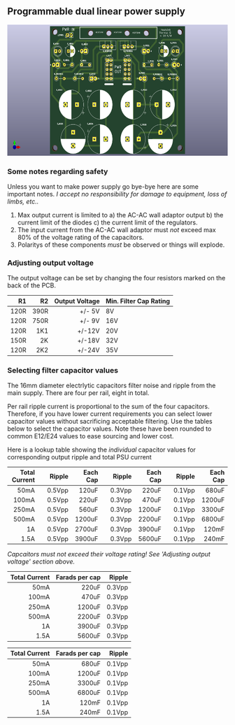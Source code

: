 
## Programmable dual linear power supply

<img src="AdjustablePSU/doc/AdjustablePSU3D.png" height="300" width="600" >

### Some notes regarding safety

Unless you want to make power supply go bye-bye here are some important notes. *I accept no responsibility for damage to equipment, loss of limbs, etc..*

1) Max output current is limited to 
  a) the AC-AC wall adaptor output 
  b) the current limit of the diodes 
  c) the current limit of the regulators.
2) The input current from the AC-AC wall adaptor must *not* exceed max 80% of the voltage rating of the capacitors. 
3) Polaritys of these components *must* be observed or things will explode.

### Adjusting output voltage

The output voltage can be set by changing the four resistors marked on the back of the PCB.

R1     | R2     | Output Voltage  | Min. Filter Cap Rating
-----------:    |------------:    |---------------:|----------
120R   |390R    | +/- 5V  | 8V
120R   |750R    | +/- 9V  | 16V
120R   |1K1     | +/-12V  | 20V
150R   |2K      | +/-18V  | 32V
120R   |2K2     | +/-24V  | 35V

### Selecting filter capacitor values

The 16mm diameter electrlytic capacitors filter noise and ripple from the main supply. There are four per rail, eight in total.

Per rail ripple current is proportional to the sum of the four capacitors. Therefore, if you have lower current requirements you can select lower capacitor values without sacrificing acceptable filtering. Use the tables below to select the capacitor values. Note these have been rounded to common E12/E24 values to ease sourcing and lower cost.

Here is a lookup table showing the *individual* capacitor values for corresponding output ripple and total PSU current

Total Current|   |Ripple|Each Cap|   |Ripple|Each Cap|   |Ripple|Each Cap|
------------:|-------:|----:|--------------:|--:|----:|--------------:|--:|----:|--------------:|
50mA         |   |0.5Vpp| 120uF |   |0.3Vpp| 220uF|   |0.1Vpp| 680uF|
100mA        |   |0.5Vpp| 220uF |   |0.3Vpp| 470uF|   |0.1Vpp| 1200uF|
250mA        |   |0.5Vpp| 560uF |   |0.3Vpp| 1200uF|   |0.1Vpp| 3300uF|
500mA        |   |0.5Vpp| 1200uF|   |0.3Vpp| 2200uF|   |0.1Vpp| 6800uF|
1A           |   |0.5Vpp| 2700uF|   |0.3Vpp| 3900uF|   |0.1Vpp| 120mF|
1.5A         |   |0.5Vpp| 3900uF|   |0.3Vpp| 5600uF|   |0.1Vpp| 240mF|

*Capcaitors must not exceed their voltage rating! See 'Adjusting output voltage' section above.*

Total Current   | Farads per cap  | Ripple
---------:|----------------:|-------:
50mA      |  220uF          | 0.3Vpp
100mA     |  470uF         | 0.3Vpp
250mA     |  1200uF         | 0.3Vpp  
500mA     |  2200uF         | 0.3Vpp
1A        |  3900uF       | 0.3Vpp
1.5A      |  5600uF       | 0.3Vpp


Total Current   | Farads per cap  | Ripple
---------:|----------------:|-------:
50mA      |  680uF          | 0.1Vpp
100mA     |  1200uF         | 0.1Vpp
250mA     |  3300uF         | 0.1Vpp  
500mA     |  6800uF         | 0.1Vpp
1A        |  120mF       | 0.1Vpp
1.5A      |  240mF       | 0.1Vpp
